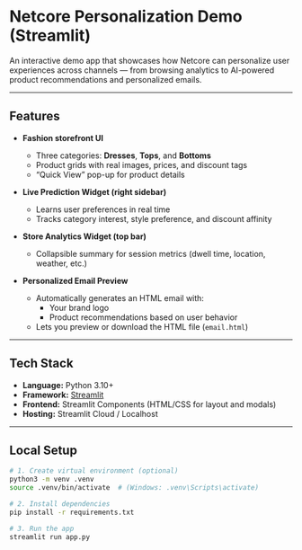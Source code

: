 # Netcore Personalization Demo (Streamlit)

An interactive demo app that showcases how Netcore can personalize user experiences across channels — from browsing analytics to AI-powered product recommendations and personalized emails.

---

## Features

- **Fashion storefront UI**
  - Three categories: **Dresses**, **Tops**, and **Bottoms**
  - Product grids with real images, prices, and discount tags
  - “Quick View” pop-up for product details

- **Live Prediction Widget (right sidebar)**
  - Learns user preferences in real time
  - Tracks category interest, style preference, and discount affinity

- **Store Analytics Widget (top bar)**
  - Collapsible summary for session metrics (dwell time, location, weather, etc.)

- **Personalized Email Preview**
  - Automatically generates an HTML email with:
    - Your brand logo
    - Product recommendations based on user behavior
  - Lets you preview or download the HTML file (`email.html`)

---

## Tech Stack

- **Language:** Python 3.10+
- **Framework:** [Streamlit](https://streamlit.io)
- **Frontend:** Streamlit Components (HTML/CSS for layout and modals)
- **Hosting:** Streamlit Cloud / Localhost

---

## Local Setup

```bash
# 1. Create virtual environment (optional)
python3 -m venv .venv
source .venv/bin/activate  # (Windows: .venv\Scripts\activate)

# 2. Install dependencies
pip install -r requirements.txt

# 3. Run the app
streamlit run app.py
